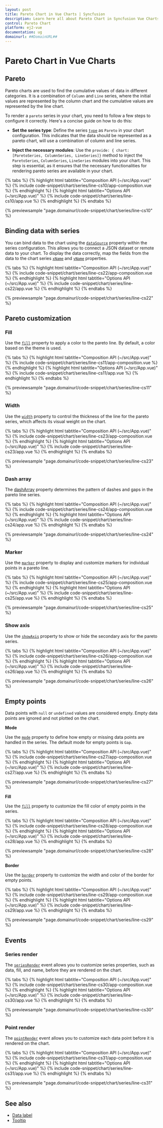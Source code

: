 ```yaml
---
layout: post
title: Pareto Chart in Vue Charts | Syncfusion
description: Learn here all about Pareto Chart in Syncfusion Vue Charts component of Syncfusion Essential JS 2 and more.
control: Pareto Chart
platform: ej2-vue
documentation: ug
domainurl: ##DomainURL##
---
```


# Pareto Chart in Vue Charts

## Pareto

Pareto charts are used to find the cumulative values of data in different categories. It is a combination of `Column` and `Line` series, where the initial values are represented by the column chart and the cumulative values are represented by the line chart.

To render a `pareto` series in your chart, you need to follow a few steps to configure it correctly. Here's a concise guide on how to do this:
 
* **Set the series type**: Define the series [`type`](https://ej2.syncfusion.com/vue/documentation/api/chart/series/#type) as `Pareto` in your chart configuration. This indicates that the data should be represented as a pareto chart, will use a combination of column and line series.

* **Inject the necessary modules**: Use the `provide: { chart: [ParetoSeries, ColumnSeries, LineSeries]}` method to inject the `ParetoSeries`, `ColumnSeries`, `LineSeries` modules into your chart. This step is essential, as it ensures that the necessary functionalities for rendering pareto series are available in your chart.

{% tabs %}
{% highlight html tabtitle="Composition API (~/src/App.vue)" %}
{% include code-snippet/chart/series/line-cs10/app-composition.vue %}
{% endhighlight %}
{% highlight html tabtitle="Options API (~/src/App.vue)" %}
{% include code-snippet/chart/series/line-cs10/app.vue %}
{% endhighlight %}
{% endtabs %}
        
{% previewsample "page.domainurl/code-snippet/chart/series/line-cs10" %}

## Binding data with series

You can bind data to the chart using the [`dataSource`](https://ej2.syncfusion.com/vue/documentation/api/chart/series/#datasource) property within the series configuration. This allows you to connect a JSON dataset or remote data to your chart. To display the data correctly, map the fields from the data to the chart series [`xName`](https://ej2.syncfusion.com/vue/documentation/api/chart/series/#xname) and [`yName`](https://ej2.syncfusion.com/vue/documentation/api/chart/series/#yname) properties.

{% tabs %}
{% highlight html tabtitle="Composition API (~/src/App.vue)" %}
{% include code-snippet/chart/series/line-cs22/app-composition.vue %}
{% endhighlight %}
{% highlight html tabtitle="Options API (~/src/App.vue)" %}
{% include code-snippet/chart/series/line-cs22/app.vue %}
{% endhighlight %}
{% endtabs %}
        
{% previewsample "page.domainurl/code-snippet/chart/series/line-cs22" %}

## Pareto customization

### Fill

Use the [`fill`](https://ej2.syncfusion.com/vue/documentation/api/chart/paretoOptions/#fill) property to apply a color to the pareto line. By default, a color based on the theme is used.

{% tabs %}
{% highlight html tabtitle="Composition API (~/src/App.vue)" %}
{% include code-snippet/chart/series/line-cs11/app-composition.vue %}
{% endhighlight %}
{% highlight html tabtitle="Options API (~/src/App.vue)" %}
{% include code-snippet/chart/series/line-cs11/app.vue %}
{% endhighlight %}
{% endtabs %}
        
{% previewsample "page.domainurl/code-snippet/chart/series/line-cs11" %}

### Width

Use the [`width`](https://ej2.syncfusion.com/vue/documentation/api/chart/paretoOptions/#width) property to control the thickness of the line for the pareto series, which affects its visual weight on the chart.

{% tabs %}
{% highlight html tabtitle="Composition API (~/src/App.vue)" %}
{% include code-snippet/chart/series/line-cs23/app-composition.vue %}
{% endhighlight %}
{% highlight html tabtitle="Options API (~/src/App.vue)" %}
{% include code-snippet/chart/series/line-cs23/app.vue %}
{% endhighlight %}
{% endtabs %}
        
{% previewsample "page.domainurl/code-snippet/chart/series/line-cs23" %}

### Dash array

The [dashArray](https://ej2.syncfusion.com/vue/documentation/api/chart/paretoOptions/#dasharray) property determines the pattern of dashes and gaps in the pareto line series.

{% tabs %}
{% highlight html tabtitle="Composition API (~/src/App.vue)" %}
{% include code-snippet/chart/series/line-cs24/app-composition.vue %}
{% endhighlight %}
{% highlight html tabtitle="Options API (~/src/App.vue)" %}
{% include code-snippet/chart/series/line-cs24/app.vue %}
{% endhighlight %}
{% endtabs %}
        
{% previewsample "page.domainurl/code-snippet/chart/series/line-cs24" %}

### Marker

Use the [`marker`](https://ej2.syncfusion.com/vue/documentation/api/chart/paretoOptions/#marker) property to display and customize markers for individual points in a pareto line.

{% tabs %}
{% highlight html tabtitle="Composition API (~/src/App.vue)" %}
{% include code-snippet/chart/series/line-cs25/app-composition.vue %}
{% endhighlight %}
{% highlight html tabtitle="Options API (~/src/App.vue)" %}
{% include code-snippet/chart/series/line-cs25/app.vue %}
{% endhighlight %}
{% endtabs %}
        
{% previewsample "page.domainurl/code-snippet/chart/series/line-cs25" %}

### Show axis

Use the [`showAxis`](https://ej2.syncfusion.com/vue/documentation/api/chart/paretoOptions/#showaxis) property to show or hide the secondary axis for the pareto series.

{% tabs %}
{% highlight html tabtitle="Composition API (~/src/App.vue)" %}
{% include code-snippet/chart/series/line-cs26/app-composition.vue %}
{% endhighlight %}
{% highlight html tabtitle="Options API (~/src/App.vue)" %}
{% include code-snippet/chart/series/line-cs26/app.vue %}
{% endhighlight %}
{% endtabs %}
        
{% previewsample "page.domainurl/code-snippet/chart/series/line-cs26" %}

## Empty points

Data points with `null` or `undefined` values are considered empty. Empty data points are ignored and not plotted on the chart.

**Mode**

Use the [`mode`](https://ej2.syncfusion.com/vue/documentation/api/chart/emptyPointSettings/#mode) property to define how empty or missing data points are handled in the series. The default mode for empty points is `Gap`.

{% tabs %}
{% highlight html tabtitle="Composition API (~/src/App.vue)" %}
{% include code-snippet/chart/series/line-cs27/app-composition.vue %}
{% endhighlight %}
{% highlight html tabtitle="Options API (~/src/App.vue)" %}
{% include code-snippet/chart/series/line-cs27/app.vue %}
{% endhighlight %}
{% endtabs %}
        
{% previewsample "page.domainurl/code-snippet/chart/series/line-cs27" %}

**Fill**

Use the [`fill`](https://ej2.syncfusion.com/vue/documentation/api/chart/emptyPointSettings/#fill) property to customize the fill color of empty points in the series.

{% tabs %}
{% highlight html tabtitle="Composition API (~/src/App.vue)" %}
{% include code-snippet/chart/series/line-cs28/app-composition.vue %}
{% endhighlight %}
{% highlight html tabtitle="Options API (~/src/App.vue)" %}
{% include code-snippet/chart/series/line-cs28/app.vue %}
{% endhighlight %}
{% endtabs %}
        
{% previewsample "page.domainurl/code-snippet/chart/series/line-cs28" %}

**Border**

Use the [`border`](https://ej2.syncfusion.com/vue/documentation/api/chart/emptyPointSettings/#border) property to customize the width and color of the border for empty points.

{% tabs %}
{% highlight html tabtitle="Composition API (~/src/App.vue)" %}
{% include code-snippet/chart/series/line-cs29/app-composition.vue %}
{% endhighlight %}
{% highlight html tabtitle="Options API (~/src/App.vue)" %}
{% include code-snippet/chart/series/line-cs29/app.vue %}
{% endhighlight %}
{% endtabs %}
        
{% previewsample "page.domainurl/code-snippet/chart/series/line-cs29" %}

## Events

### Series render

The [`seriesRender`](https://ej2.syncfusion.com/vue/documentation/api/chart#seriesrender) event allows you to customize series properties, such as data, fill, and name, before they are rendered on the chart.

{% tabs %}
{% highlight html tabtitle="Composition API (~/src/App.vue)" %}
{% include code-snippet/chart/series/line-cs30/app-composition.vue %}
{% endhighlight %}
{% highlight html tabtitle="Options API (~/src/App.vue)" %}
{% include code-snippet/chart/series/line-cs30/app.vue %}
{% endhighlight %}
{% endtabs %}
        
{% previewsample "page.domainurl/code-snippet/chart/series/line-cs30" %}

### Point render

The [`pointRender`](https://ej2.syncfusion.com/vue/documentation/api/chart#pointrender) event allows you to customize each data point before it is rendered on the chart.

{% tabs %}
{% highlight html tabtitle="Composition API (~/src/App.vue)" %}
{% include code-snippet/chart/series/line-cs31/app-composition.vue %}
{% endhighlight %}
{% highlight html tabtitle="Options API (~/src/App.vue)" %}
{% include code-snippet/chart/series/line-cs31/app.vue %}
{% endhighlight %}
{% endtabs %}
        
{% previewsample "page.domainurl/code-snippet/chart/series/line-cs31" %}

## See also

* [Data label](../data-labels.md)
* [Tooltip](../tool-tip.md)